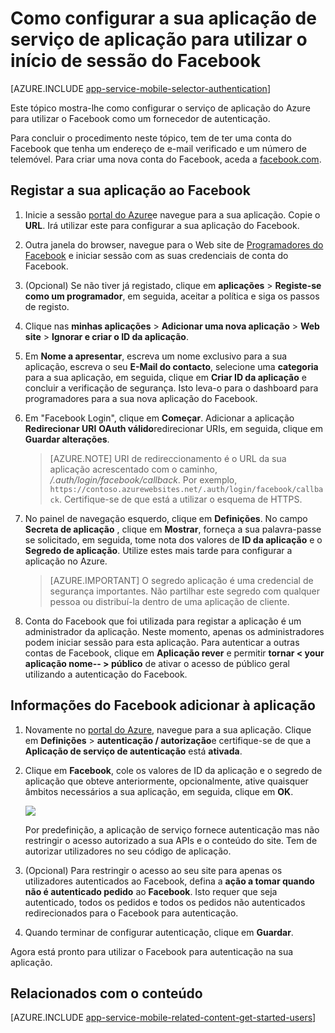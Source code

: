 <properties
    pageTitle="Como configurar a autenticação do Facebook para a sua aplicação de serviços de aplicação"
    description="Saiba como configurar a autenticação do Facebook para a sua aplicação de serviços de aplicação."
    services="app-service"
    documentationCenter=""
    authors="mattchenderson"
    manager="erikre"
    editor=""/>

<tags
    ms.service="app-service-mobile"
    ms.workload="mobile"
    ms.tgt_pltfrm="na"
    ms.devlang="multiple"
    ms.topic="article"
    ms.date="10/01/2016"
    ms.author="mahender"/>

# <a name="how-to-configure-your-app-service-application-to-use-facebook-login"></a>Como configurar a sua aplicação de serviço de aplicação para utilizar o início de sessão do Facebook

[AZURE.INCLUDE [app-service-mobile-selector-authentication](../../includes/app-service-mobile-selector-authentication.md)]

Este tópico mostra-lhe como configurar o serviço de aplicação do Azure para utilizar o Facebook como um fornecedor de autenticação.

Para concluir o procedimento neste tópico, tem de ter uma conta do Facebook que tenha um endereço de e-mail verificado e um número de telemóvel. Para criar uma nova conta do Facebook, aceda a [facebook.com].

## <a name="register"> </a>Registar a sua aplicação ao Facebook

1. Inicie a sessão [portal do Azure]e navegue para a sua aplicação. Copie o **URL**. Irá utilizar este para configurar a sua aplicação do Facebook.

2. Outra janela do browser, navegue para o Web site de [Programadores do Facebook] e iniciar sessão com as suas credenciais de conta do Facebook.

3. (Opcional) Se não tiver já registado, clique em **aplicações** > **Registe-se como um programador**, em seguida, aceitar a política e siga os passos de registo.

4. Clique nas **minhas aplicações** > **Adicionar uma nova aplicação** > **Web site** > **Ignorar e criar o ID da aplicação**. 

5. Em **Nome a apresentar**, escreva um nome exclusivo para a sua aplicação, escreva o seu **E-Mail do contacto**, selecione uma **categoria** para a sua aplicação, em seguida, clique em **Criar ID da aplicação** e concluir a verificação de segurança. Isto leva-o para o dashboard para programadores para a sua nova aplicação do Facebook.

6. Em "Facebook Login", clique em **Começar**. Adicionar a aplicação **Redirecionar URI** **OAuth válido**redirecionar URIs, em seguida, clique em **Guardar alterações**. 

    > [AZURE.NOTE] URI de redireccionamento é o URL da sua aplicação acrescentado com o caminho, _/.auth/login/facebook/callback_. Por exemplo, `https://contoso.azurewebsites.net/.auth/login/facebook/callback`. Certifique-se de que está a utilizar o esquema de HTTPS.

6. No painel de navegação esquerdo, clique em **Definições**. No campo **Secreta de aplicação** , clique em **Mostrar**, forneça a sua palavra-passe se solicitado, em seguida, tome nota dos valores de **ID da aplicação** e o **Segredo de aplicação**. Utilize estes mais tarde para configurar a aplicação no Azure.

    > [AZURE.IMPORTANT] O segredo aplicação é uma credencial de segurança importantes. Não partilhar este segredo com qualquer pessoa ou distribuí-la dentro de uma aplicação de cliente.

7. Conta do Facebook que foi utilizada para registar a aplicação é um administrador da aplicação. Neste momento, apenas os administradores podem iniciar sessão para esta aplicação. Para autenticar a outras contas de Facebook, clique em **Aplicação rever** e permitir **tornar < your aplicação nome-- > público** de ativar o acesso de público geral utilizando a autenticação do Facebook.

## <a name="secrets"> </a>Informações do Facebook adicionar à aplicação

1. Novamente no [portal do Azure], navegue para a sua aplicação. Clique em **Definições** > **autenticação / autorização**e certifique-se de que a **Aplicação de serviço de autenticação** está **ativada**.

2. Clique em **Facebook**, cole os valores de ID da aplicação e o segredo de aplicação que obteve anteriormente, opcionalmente, ative quaisquer âmbitos necessários a sua aplicação, em seguida, clique em **OK**.

    ![][0]

    Por predefinição, a aplicação de serviço fornece autenticação mas não restringir o acesso autorizado a sua APIs e o conteúdo do site. Tem de autorizar utilizadores no seu código de aplicação.

3. (Opcional) Para restringir o acesso ao seu site para apenas os utilizadores autenticados ao Facebook, defina a **ação a tomar quando não é autenticado pedido** ao **Facebook**. Isto requer que seja autenticado, todos os pedidos e todos os pedidos não autenticados redirecionados para o Facebook para autenticação.

4. Quando terminar de configurar autenticação, clique em **Guardar**.

Agora está pronto para utilizar o Facebook para autenticação na sua aplicação.

## <a name="related-content"> </a>Relacionados com o conteúdo

[AZURE.INCLUDE [app-service-mobile-related-content-get-started-users](../../includes/app-service-mobile-related-content-get-started-users.md)]

<!-- Images. -->
[0]: ./media/app-service-mobile-how-to-configure-facebook-authentication/mobile-app-facebook-settings.png

<!-- URLs. -->
[Programadores do Facebook]: http://go.microsoft.com/fwlink/p/?LinkId=268286
[Facebook.com]: http://go.microsoft.com/fwlink/p/?LinkId=268285
[Get started with authentication]: /en-us/develop/mobile/tutorials/get-started-with-users-dotnet/
[Portal do Azure]: https://portal.azure.com/
